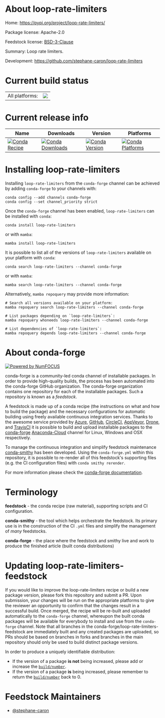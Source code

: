 About loop-rate-limiters
========================

Home: https://pypi.org/project/loop-rate-limiters/

Package license: Apache-2.0

Feedstock license: [BSD-3-Clause](https://github.com/conda-forge/loop-rate-limiters-feedstock/blob/main/LICENSE.txt)

Summary: Loop rate limiters.

Development: https://github.com/stephane-caron/loop-rate-limiters

Current build status
====================


<table><tr><td>All platforms:</td>
    <td>
      <a href="https://dev.azure.com/conda-forge/feedstock-builds/_build/latest?definitionId=18314&branchName=main">
        <img src="https://dev.azure.com/conda-forge/feedstock-builds/_apis/build/status/loop-rate-limiters-feedstock?branchName=main">
      </a>
    </td>
  </tr>
</table>

Current release info
====================

| Name | Downloads | Version | Platforms |
| --- | --- | --- | --- |
| [![Conda Recipe](https://img.shields.io/badge/recipe-loop--rate--limiters-green.svg)](https://anaconda.org/conda-forge/loop-rate-limiters) | [![Conda Downloads](https://img.shields.io/conda/dn/conda-forge/loop-rate-limiters.svg)](https://anaconda.org/conda-forge/loop-rate-limiters) | [![Conda Version](https://img.shields.io/conda/vn/conda-forge/loop-rate-limiters.svg)](https://anaconda.org/conda-forge/loop-rate-limiters) | [![Conda Platforms](https://img.shields.io/conda/pn/conda-forge/loop-rate-limiters.svg)](https://anaconda.org/conda-forge/loop-rate-limiters) |

Installing loop-rate-limiters
=============================

Installing `loop-rate-limiters` from the `conda-forge` channel can be achieved by adding `conda-forge` to your channels with:

```
conda config --add channels conda-forge
conda config --set channel_priority strict
```

Once the `conda-forge` channel has been enabled, `loop-rate-limiters` can be installed with `conda`:

```
conda install loop-rate-limiters
```

or with `mamba`:

```
mamba install loop-rate-limiters
```

It is possible to list all of the versions of `loop-rate-limiters` available on your platform with `conda`:

```
conda search loop-rate-limiters --channel conda-forge
```

or with `mamba`:

```
mamba search loop-rate-limiters --channel conda-forge
```

Alternatively, `mamba repoquery` may provide more information:

```
# Search all versions available on your platform:
mamba repoquery search loop-rate-limiters --channel conda-forge

# List packages depending on `loop-rate-limiters`:
mamba repoquery whoneeds loop-rate-limiters --channel conda-forge

# List dependencies of `loop-rate-limiters`:
mamba repoquery depends loop-rate-limiters --channel conda-forge
```


About conda-forge
=================

[![Powered by
NumFOCUS](https://img.shields.io/badge/powered%20by-NumFOCUS-orange.svg?style=flat&colorA=E1523D&colorB=007D8A)](https://numfocus.org)

conda-forge is a community-led conda channel of installable packages.
In order to provide high-quality builds, the process has been automated into the
conda-forge GitHub organization. The conda-forge organization contains one repository
for each of the installable packages. Such a repository is known as a *feedstock*.

A feedstock is made up of a conda recipe (the instructions on what and how to build
the package) and the necessary configurations for automatic building using freely
available continuous integration services. Thanks to the awesome service provided by
[Azure](https://azure.microsoft.com/en-us/services/devops/), [GitHub](https://github.com/),
[CircleCI](https://circleci.com/), [AppVeyor](https://www.appveyor.com/),
[Drone](https://cloud.drone.io/welcome), and [TravisCI](https://travis-ci.com/)
it is possible to build and upload installable packages to the
[conda-forge](https://anaconda.org/conda-forge) [Anaconda-Cloud](https://anaconda.org/)
channel for Linux, Windows and OSX respectively.

To manage the continuous integration and simplify feedstock maintenance
[conda-smithy](https://github.com/conda-forge/conda-smithy) has been developed.
Using the ``conda-forge.yml`` within this repository, it is possible to re-render all of
this feedstock's supporting files (e.g. the CI configuration files) with ``conda smithy rerender``.

For more information please check the [conda-forge documentation](https://conda-forge.org/docs/).

Terminology
===========

**feedstock** - the conda recipe (raw material), supporting scripts and CI configuration.

**conda-smithy** - the tool which helps orchestrate the feedstock.
                   Its primary use is in the construction of the CI ``.yml`` files
                   and simplify the management of *many* feedstocks.

**conda-forge** - the place where the feedstock and smithy live and work to
                  produce the finished article (built conda distributions)


Updating loop-rate-limiters-feedstock
=====================================

If you would like to improve the loop-rate-limiters recipe or build a new
package version, please fork this repository and submit a PR. Upon submission,
your changes will be run on the appropriate platforms to give the reviewer an
opportunity to confirm that the changes result in a successful build. Once
merged, the recipe will be re-built and uploaded automatically to the
`conda-forge` channel, whereupon the built conda packages will be available for
everybody to install and use from the `conda-forge` channel.
Note that all branches in the conda-forge/loop-rate-limiters-feedstock are
immediately built and any created packages are uploaded, so PRs should be based
on branches in forks and branches in the main repository should only be used to
build distinct package versions.

In order to produce a uniquely identifiable distribution:
 * If the version of a package **is not** being increased, please add or increase
   the [``build/number``](https://docs.conda.io/projects/conda-build/en/latest/resources/define-metadata.html#build-number-and-string).
 * If the version of a package **is** being increased, please remember to return
   the [``build/number``](https://docs.conda.io/projects/conda-build/en/latest/resources/define-metadata.html#build-number-and-string)
   back to 0.

Feedstock Maintainers
=====================

* [@stephane-caron](https://github.com/stephane-caron/)


